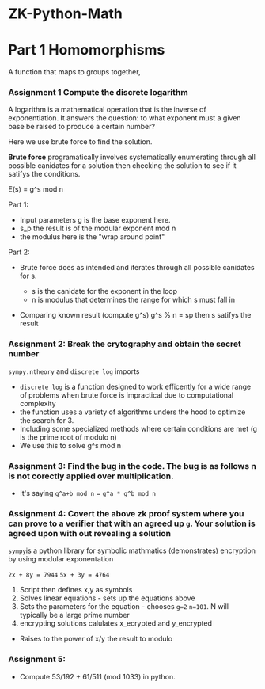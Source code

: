 # ZK-Python-Math

# Part 1 Homomorphisms

A function that maps to groups together,

### Assignment 1 Compute the discrete logarithm

A logarithm is a mathematical operation that is the inverse of exponentiation. It answers the question: to what exponent must a given base be raised to produce a certain number?

Here we use brute force to find the solution.

**Brute force** programatically involves systematically enumerating through all possible canidates for a solution then checking the solution to see if it satifys the conditions.

E(s) = g^s mod n

Part 1: 

* Input parameters g is the base exponent here.
* s_p the result is of the modular exponent mod n
* the modulus here is the "wrap around point"

Part 2:

* Brute force does as intended and iterates through all possible canidates for s.
    * s is the canidate for the exponent in the loop
    * n is modulus that determines the range for which s must fall in

* Comparing known result (compute g^s) g^s % n = sp then s satifys the result

### Assignment 2: Break the crytography and obtain the secret number

`sympy.ntheory` and `discrete log` imports

* `discrete log` is a function designed to work efficently for a wide range of problems when brute force is impractical due to computational complexity
* the function uses a variety of algorithms unders the hood to optimize the search for 3.
* Including some specialized methods where certain conditions are met (g is the prime root of modulo n)
* We use this to solve g^s mod n

### Assignment 3: Find the bug in the code. The bug is as follows n is not corectly applied over multiplication.

* It's saying `g^a+b mod n` = `g^a * g^b mod n`

### Assignment 4: Covert the above zk proof system where you can prove to a verifier that with an agreed up `g`. Your solution is agreed upon with out revealing a solution

`sympy`is a python library for symbolic mathmatics (demonstrates) encryption by using modular exponentation

`2x + 8y = 7944`
`5x + 3y = 4764`

1. Script then defines x,y as symbols
2. Solves linear equations - sets up the equations above
3. Sets the parameters for the equation - chooses `g=2` `n=101`. N will typically be a large prime number
4. encrypting solutions calulates x_ecrypted and y_encrypted
* Raises to the power of x/y the result to modulo
  
### Assignment 5: 

* Compute 53/192 + 61/511 (mod 1033) in python.




